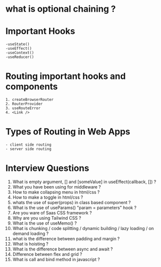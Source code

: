 # what is optional chaining ?

# Important Hooks
    -useState()
    -useEffect()
    -useContext()
    -useReducer()

# Routing important hooks and components
    1. createBrowserRouter
    2. RouterProvider
    3. useRouteError
    4. <Link />

# Types of Routing in Web Apps 
    - client side routing 
    - server side routing 



# Interview Questions
1. What is empty argument, [] and [someValue] in useEffect(callback, []) ?
2. What you have been using for middleware ?
3. How to make collapsing menu in html/css ?
4. How to make a toggle in html/css ?
5. whats the use of super(props) in class based component ?
6. What is the use of useParams() "param = parameters" hook ?
7. Are you ware of Saas CSS framework ?
8. Why are you using Tailwind CSS ?
9. What is the use of useMemo() ?
10. What is chunking / code splitting / dynamic building / lazy loading / on demand loading ?
11. what is the difference between padding and margin ?
12. What is hoisting ?
13. What is the difference between async and await ?
14. Difference between flex and grid ?
15. What is call and bind method in javascript ?


